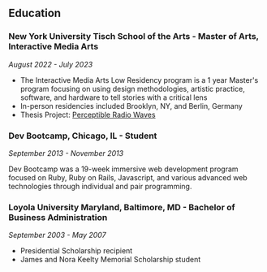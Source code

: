 ## Education

### New York University Tisch School of the Arts - Master of Arts, Interactive Media Arts

_August 2022 - July 2023_

- The Interactive Media Arts Low Residency program is a 1 year Master's program focusing on using design methodologies, artistic practice, software, and hardware to tell stories with a critical lens
- In-person residencies included Brooklyn, NY, and Berlin, Germany
- Thesis Project: [Perceptible Radio Waves](#other-projects)

### Dev Bootcamp, Chicago, IL - Student

_September 2013 - November 2013_

Dev Bootcamp was a 19-week immersive web development program focused on Ruby, Ruby on Rails, Javascript, and various advanced web technologies through individual and pair programming.

### Loyola University Maryland, Baltimore, MD - Bachelor of Business Administration

_September 2003 - May 2007_

- Presidential Scholarship recipient
- James and Nora Keelty Memorial Scholarship student
